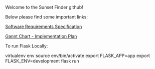Welcome to the Sunset Finder github!


Below please find some important links:

  [Software Requirements Specification](http://cs.oswego.edu/~hrose3/SRS.pdf)

  [Gannt Chart - Implementation Plan](https://onedrive.live.com/edit.aspx?resid=B4D19ACC0C862F97!505&ithint=file%2cxlsx&authkey=!ABtEEBZHd2y9Hm8)




To run Flask Locally:

virtualenv env
source env/bin/activate
export FLASK_APP=app
export FLASK_ENV=development
flask run
